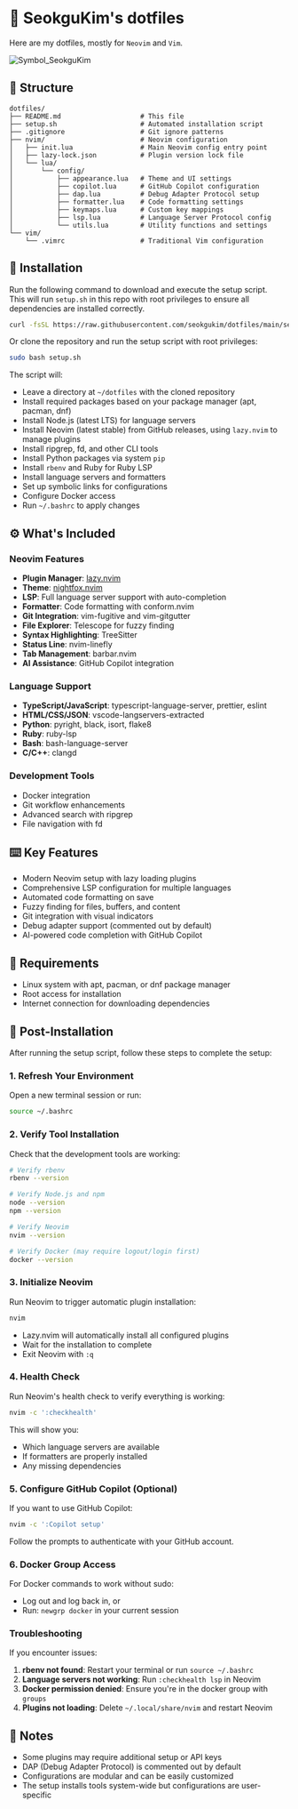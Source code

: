 # :diamond_shape_with_a_dot_inside: SeokguKim's dotfiles
Here are my dotfiles, mostly for `Neovim` and `Vim`.

![Symbol_SeokguKim](https://github.com/SeokguKim/dotfiles/assets/43718966/0181c5a0-2258-4166-aea7-de9b61c296de)

## :file_folder: Structure
```
dotfiles/
├── README.md                    # This file
├── setup.sh                     # Automated installation script
├── .gitignore                   # Git ignore patterns
├── nvim/                        # Neovim configuration
│   ├── init.lua                 # Main Neovim config entry point
│   ├── lazy-lock.json           # Plugin version lock file
│   └── lua/
│       └── config/
│           ├── appearance.lua   # Theme and UI settings
│           ├── copilot.lua      # GitHub Copilot configuration
│           ├── dap.lua          # Debug Adapter Protocol setup
│           ├── formatter.lua    # Code formatting settings
│           ├── keymaps.lua      # Custom key mappings
│           ├── lsp.lua          # Language Server Protocol config
│           └── utils.lua        # Utility functions and settings
└── vim/
    └── .vimrc                   # Traditional Vim configuration
```

## :rocket: Installation
Run the following command to download and execute the setup script.  
This will run `setup.sh` in this repo with root privileges to ensure all dependencies are installed correctly.

```bash
curl -fsSL https://raw.githubusercontent.com/seokgukim/dotfiles/main/setup.sh | sudo bash
```

Or clone the repository and run the setup script with root privileges:

```bash
sudo bash setup.sh
```

The script will:
- Leave a directory at `~/dotfiles` with the cloned repository
- Install required packages based on your package manager (apt, pacman, dnf)
- Install Node.js (latest LTS) for language servers
- Install Neovim (latest stable) from GitHub releases, using `lazy.nvim` to manage plugins
- Install ripgrep, fd, and other CLI tools
- Install Python packages via system `pip`
- Install `rbenv` and Ruby for Ruby LSP
- Install language servers and formatters
- Set up symbolic links for configurations
- Configure Docker access
- Run `~/.bashrc` to apply changes

## :gear: What's Included

### Neovim Features
- **Plugin Manager**: [lazy.nvim](https://github.com/folke/lazy.nvim)
- **Theme**: [nightfox.nvim](https://github.com/EdenEast/nightfox.nvim)
- **LSP**: Full language server support with auto-completion
- **Formatter**: Code formatting with conform.nvim
- **Git Integration**: vim-fugitive and vim-gitgutter
- **File Explorer**: Telescope for fuzzy finding
- **Syntax Highlighting**: TreeSitter
- **Status Line**: nvim-linefly
- **Tab Management**: barbar.nvim
- **AI Assistance**: GitHub Copilot integration

### Language Support
- **TypeScript/JavaScript**: typescript-language-server, prettier, eslint
- **HTML/CSS/JSON**: vscode-langservers-extracted
- **Python**: pyright, black, isort, flake8
- **Ruby**: ruby-lsp
- **Bash**: bash-language-server
- **C/C++**: clangd

### Development Tools
- Docker integration
- Git workflow enhancements
- Advanced search with ripgrep
- File navigation with fd

## :keyboard: Key Features

- Modern Neovim setup with lazy loading plugins
- Comprehensive LSP configuration for multiple languages
- Automated code formatting on save
- Fuzzy finding for files, buffers, and content
- Git integration with visual indicators
- Debug adapter support (commented out by default)
- AI-powered code completion with GitHub Copilot

## :wrench: Requirements

- Linux system with apt, pacman, or dnf package manager
- Root access for installation
- Internet connection for downloading dependencies

## :page_facing_up: Post-Installation

After running the setup script, follow these steps to complete the setup:

### 1. Refresh Your Environment
Open a new terminal session or run:
```bash
source ~/.bashrc
```

### 2. Verify Tool Installation
Check that the development tools are working:
```bash
# Verify rbenv
rbenv --version

# Verify Node.js and npm
node --version
npm --version

# Verify Neovim
nvim --version

# Verify Docker (may require logout/login first)
docker --version
```

### 3. Initialize Neovim
Run Neovim to trigger automatic plugin installation:
```bash
nvim
```
- Lazy.nvim will automatically install all configured plugins
- Wait for the installation to complete
- Exit Neovim with `:q`

### 4. Health Check
Run Neovim's health check to verify everything is working:
```bash
nvim -c ':checkhealth'
```
This will show you:
- Which language servers are available
- If formatters are properly installed
- Any missing dependencies

### 5. Configure GitHub Copilot (Optional)
If you want to use GitHub Copilot:
```bash
nvim -c ':Copilot setup'
```
Follow the prompts to authenticate with your GitHub account.

### 6. Docker Group Access
For Docker commands to work without sudo:
- Log out and log back in, or
- Run: `newgrp docker` in your current session

### Troubleshooting

If you encounter issues:

1. **rbenv not found**: Restart your terminal or run `source ~/.bashrc`
2. **Language servers not working**: Run `:checkhealth lsp` in Neovim
3. **Docker permission denied**: Ensure you're in the docker group with `groups`
4. **Plugins not loading**: Delete `~/.local/share/nvim` and restart Neovim

## :memo: Notes

- Some plugins may require additional setup or API keys
- DAP (Debug Adapter Protocol) is commented out by default
- Configurations are modular and can be easily customized
- The setup installs tools system-wide but configurations are user-specific

